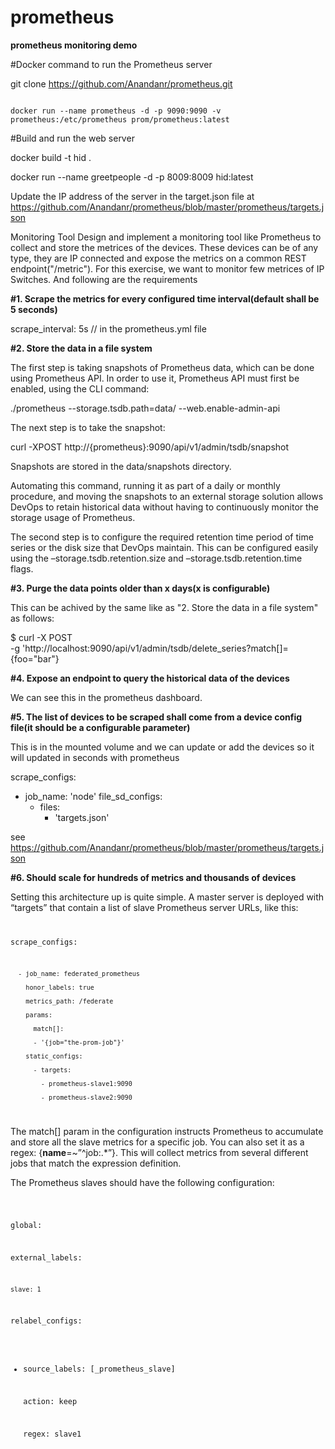 # prometheus
<B>prometheus monitoring demo</B>

#Docker command to run the Prometheus server

git clone https://github.com/Anandanr/prometheus.git

<code>
docker run --name prometheus -d -p 9090:9090 -v prometheus:/etc/prometheus prom/prometheus:latest
</code>


#Build and run the web server

docker build -t hid .

docker run --name greetpeople -d -p 8009:8009 hid:latest

Update the IP address of the server in the target.json file at https://github.com/Anandanr/prometheus/blob/master/prometheus/targets.json


Monitoring Tool
Design and implement a monitoring tool like Prometheus to collect and store the metrices
of the devices.
These devices can be of any type, they are IP connected and expose the metrics on a
common REST endpoint("/metric").
For this exercise, we want to monitor few metrices of IP Switches. And following are the
requirements

<B>#1. Scrape the metrics for every configured time interval(default shall be 5 seconds)</B>

 scrape_interval:     5s // in the prometheus.yml file

<B>#2. Store the data in a file system</B>

The first step is taking snapshots of Prometheus data, which can be done using Prometheus API. In order to use it, Prometheus API must first be enabled, using the CLI command:

./prometheus --storage.tsdb.path=data/ --web.enable-admin-api

The next step is to take the snapshot:

curl -XPOST http://{prometheus}:9090/api/v1/admin/tsdb/snapshot

Snapshots are stored in the data/snapshots directory.

Automating this command, running it as part of a daily or monthly procedure, and moving the snapshots to an external storage solution allows DevOps to retain historical data without having to continuously monitor the storage usage of Prometheus. 

The second step is to configure the required retention time period of time series or the disk size that DevOps maintain. This can be configured easily using the –storage.tsdb.retention.size  and –storage.tsdb.retention.time flags. 

<B>#3. Purge the data points older than x days(x is configurable)</B>

This can be achived by the same like as "2. Store the data in a file system" as follows:

$ curl -X POST \
    -g 'http://localhost:9090/api/v1/admin/tsdb/delete_series?match[]={foo="bar"}

<B>#4. Expose an endpoint to query the historical data of the devices</B>

We can see this in the prometheus dashboard.

<B>#5. The list of devices to be scraped shall come from a device config file(it should be a
configurable parameter)</B>

This is in the mounted volume and we can update or add the devices so it will updated in seconds with prometheus

scrape_configs:
   - job_name: 'node'
     file_sd_configs:
       - files:
          - 'targets.json' 
          
see https://github.com/Anandanr/prometheus/blob/master/prometheus/targets.json


<B>#6. Should scale for hundreds of metrics and thousands of devices</B>

Setting this architecture up is quite simple. A master server is deployed with “targets” that contain a list of slave Prometheus server URLs, like this:
<code>
	
scrape_configs:
	
      - job_name: federated_prometheus
      
        honor_labels: true
	
        metrics_path: /federate
	
        params:
	
          match[]:
	  
          - '{job="the-prom-job"}'
	  
        static_configs:
	
          - targets:
	  
            - prometheus-slave1:9090
	    
            - prometheus-slave2:9090
</code>
												
The match[] param in the configuration instructs Prometheus to accumulate and store all the slave metrics for a specific job. You can also set it as a regex: {__name__=~”^job:.*”}. This will collect metrics from several different jobs that match the expression definition. 

The Prometheus slaves should have the following configuration: 

<code>

global:

  external_labels:
  
    slave: 1
    
  relabel_configs:
  
  - source_labels: [_prometheus_slave]
  
    action: keep
    
    regex: slave1
    
 </code>

